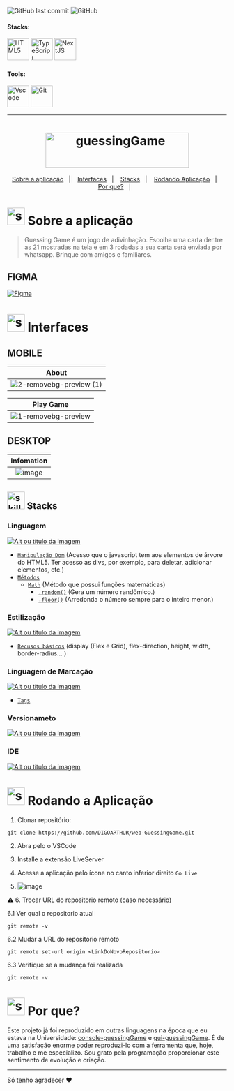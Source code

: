 <!--  docs: update Readme   -->


<!-- VISUALIZAR NO README VSCODE  CTRL + K  V -->

<!-------------------------------------------------------------------->
<!-- COMO CONSTRUIR BADGES ---------
<!--------------------------------------------------------------------
https://www.youtube.com/watch?v=cRoBt6AZgjc
https://dev.to/envoy_/150-badges-for-github-pnk

    BUILD 
      https://shields.io
    ICONS
    https://simpleicons.org/?q=react

     EXEMPLO
     <a href="https://devdigoarthur.notion.site/Map-a87c73417a064372b122bf448f4c6ed4"> ![Alt ou título da imagem](https://img.shields.io/badge/-JavaScript-/?logo=JavaScript&logoColor=white&color=yellow)<a/>

# JavaScript - Nome que aparece na Bag
# logo=JavaScript - Muda a logo vide <https://simpleicons.org/?q=react>
# color=yellow - Define a cor da bag vide <https://shields.io>
# logoColor=white - Define a cor do icone
-->


<!-------------------------------------------------------------------->
 <!------------------------------------BANNER PROJECT----------------->
<!-------------------------------------- 280 x 1400 ------------------------------>





<!-------------------------------------------------------------------->
 <!------------------------------------BADGES PROJECT  ---------------->
 <!-------------------------------------------------------------------->

 
  ![GitHub last commit](https://img.shields.io/github/last-commit/digoarthur/web-GuessingGame
)
  ![GitHub](https://img.shields.io/github/license/digoarthur/web-GuessingGame
)
  
  
<!-------------------------------------------------------------------->
 <!------------------------------------STACKS && TOOLS --------->
  <!-------------------------------------------------------------------->

  
#### Stacks:
<p align="left">
 <a href="https://developer.mozilla.org/pt-BR/docs/Web/HTML"><img  alt="HTML5"  width="50" height="50" src="https://user-images.githubusercontent.com/59892368/222955162-5b69600b-8953-45bd-9144-56fb3491d54e.svg"><a/>
   <a href="https://developer.mozilla.org/pt-BR/docs/Web/CSS"><img  alt="TypeScript"  width="50" height="50" src="https://github-production-user-asset-6210df.s3.amazonaws.com/59892368/257308759-83b27da1-d95c-4e09-9836-696c466e3597.svg"><a/>
    <a href="https://developer.mozilla.org/pt-BR/docs/Web/JavaScript"><img  alt="NextJS"  width="50" height="50" src="https://github-production-user-asset-6210df.s3.amazonaws.com/59892368/257308879-0aa8e032-4877-411d-84e4-a5aa74f924cb.svg"><a/>

</p>
  
   

 <!------------------------------------TOOLS-->
 #### Tools:
 <a href="https://code.visualstudio.com/"><img  alt="Vscode"  width="50" height="50" src="https://user-images.githubusercontent.com/59892368/223381414-d3066c8b-c3ee-4fae-943d-481857e88000.svg"><a/>
 <a href="https://git-scm.com/"><img  alt="Git"  width="50" height="50" src="https://user-images.githubusercontent.com/59892368/223381109-88617798-75ae-4f3a-bc4a-1210637f818c.svg"><a/>

  
<hr>
  <!-------------------------------------------------------------------->
  <!------------------------------------PROJECT ICON-------------------->
  <!-------------------------------------------------------------------->
  



<h1 align="center">
  <img width="329" height="80" alt="guessingGame" title="guessingGame" src="https://github-production-user-asset-6210df.s3.amazonaws.com/59892368/257309670-873637f7-9191-43f4-b7d3-d5f8a2842342.svg" />
</h1>




<!-------------------------------------------------------------------->
<!------------------------------------SUMMARY------------------------->
<!-------------------------------------------------------------------->
<p align="center">
  <a href="https://github.com/DIGOARTHUR/web-GuessingGame/tree/main#--sobre-a-aplicação">Sobre a aplicação</a>&nbsp;&nbsp;&nbsp;|&nbsp;&nbsp;&nbsp;
  <a href="https://github.com/DIGOARTHUR/web-GuessingGame/tree/main#--interfaces-"> Interfaces</a>&nbsp;&nbsp;&nbsp;|&nbsp;&nbsp;&nbsp;
  <a href="https://github.com/DIGOARTHUR/web-GuessingGame/tree/main#-stacks-"> Stacks</a>&nbsp;&nbsp;&nbsp;|&nbsp;&nbsp;&nbsp;
  <a href="https://github.com/DIGOARTHUR/web-GuessingGame/tree/main#-rodando-a-aplicação">Rodando Aplicação</a>&nbsp;&nbsp;&nbsp;|&nbsp;&nbsp;&nbsp;
  <a href="https://github.com/DIGOARTHUR/web-GuessingGame/tree/main#-por-que--">Por que?</a>&nbsp;&nbsp;&nbsp;|&nbsp;&nbsp;&nbsp;
</p>  


  
   <!-------------------------------------------------------------------->
   <!------------------------------------DESCRIPTION--------------------->
   <!---write here : talk a little about project: what's does, example.  -->
   
# <img  alt="skills"  width="40" height="40" src="https://user-images.githubusercontent.com/59892368/148622497-164365e8-f6b0-4f40-bc75-a0ed4da6059b.png">  Sobre a aplicação 

> Guessing Game é um jogo de adivinhação. Escolha uma carta dentre as 21 mostradas na tela e em 3 rodadas a sua carta será enviada por whatsapp.
> Brinque com amigos e familiares.
  
 <!-------------------------------------------------------------------->
<!------------------------------------LAYOUT -->
<!-------------------------------------------------------------------->




 

## FIGMA 
  <a href="https://www.figma.com/file/5xA8SXk2yTo6q1Y3ekF92I/Guessing-Game?type=design&node-id=0%3A1&mode=design&t=3Vkbgaa6LwXtOKaw-1" target="_blank"><img alt="Figma" src="https://img.shields.io/badge/figma%20-%23F24E1E.svg?&style=for-the-badge&logo=figma&logoColor=white"/></a>


  
# <img  alt="skills"  width="40" height="40" src="https://user-images.githubusercontent.com/59892368/149667468-f228e4e8-c2f0-474d-858d-6b9216f49b2f.png">  Interfaces <!---write here : demonstration of the application layout.  -->
  

## MOBILE




|               About                                            |
| :-------------------------------------------------------------------: |
|   ![2-removebg-preview (1)](https://github.com/DIGOARTHUR/web-GuessingGame/assets/59892368/5c8cd99d-5d6b-4e37-990e-b77ed86a3b66)|

|              Play Game                                            |
| :-------------------------------------------------------------------: |
|  ![1-removebg-preview](https://github.com/DIGOARTHUR/web-GuessingGame/assets/59892368/fda2e50f-821d-4cce-a33e-6be07ce76728)|



## DESKTOP



  
  |                               Infomation                               |
| :-------------------------------------------------------------------: |
|   ![image](https://github-production-user-asset-6210df.s3.amazonaws.com/59892368/257311329-02c44e41-68a2-4955-87be-3428715fd39e.png)|

  

  


  

  <!-------------------------------------------------------------------->
  <!------------------------------------LIST: STACKS , LIBS & TOOLS------->
  <!-------------------------------------------------------------------->
## <img  alt="skills"  width="40" height="40" src="https://user-images.githubusercontent.com/59892368/197614534-e12fb94a-b5cf-44ff-8d57-debad7299b0b.png"> Stacks <!---write here: learned concepts; -->


  
### Linguagem
 <a href="https://www.typescriptlang.org/"> ![Alt ou título da imagem](https://img.shields.io/badge/-Javascript-/?logo=TypeScript&logoColor=white&color=yellow)<a/>
 * [`Manipulação Dom`](https://www.typescriptlang.org/) (Acesso que o javascript tem aos elementos de árvore do HTML5. Ter acesso as divs, por exemplo, para deletar, adicionar elementos, etc.)
 * [`Métodos`](https://www.typescriptlang.org/) 
     * [`Math`](https://developer.mozilla.org/pt-BR/docs/Web/JavaScript/Reference/Global_Objects/Map) (Método que possui funções matemáticas)
       * [`.random()`](https://www.w3schools.com/js/js_async.asp) (Gera um número randômico.)
       * [`.floor()`](https://www.w3schools.com/js/js_async.asp) (Arredonda o número sempre para o inteiro menor.)
     
### Estilização 
 <a href="https://developer.mozilla.org/pt-BR/docs/Web/CSS"> ![Alt ou título da imagem](https://img.shields.io/badge/-CSS3-/?logo=CSS3&logoColor=white&color=blue)<a/> 
  * [`Recusos básicos`](https://chakra-ui.com/docs/styled-system/style-props) (display (Flex e Grid), flex-direction, height, width, border-radius... )

  
### Linguagem de Marcação
 <a href="https://nextjs.org"> ![Alt ou título da imagem](https://img.shields.io/badge/-HTML5-/?logo=HTML5&logoColor=white&color=orange)<a/>  
  * [`Tags`](https://chakra-ui.com/docs/styled-system/style-props)

  
 ### Versionameto
 <a href="https://git-scm.com"> ![Alt ou título da imagem](https://img.shields.io/badge/-Git-/?logo=Git&logoColor=white&color=red)<a/> 
 ### IDE
 <a href="https://code.visualstudio.com"> ![Alt ou título da imagem](https://img.shields.io/badge/-VisualStudioCode-/?logo=VisualStudioCode&logoColor=white&color=informational)<a/> 

 
   <!-------------------------------------------------------------------->
  <!------------------------------------RUN APP------------------------->
   <!-------------------------------------------------------------------->
   
 # <img  alt="skills"  width="40" height="40" src="https://user-images.githubusercontent.com/59892368/142216697-dd93272c-c614-4664-9d63-c4e4dfc3e0f3.gif"> Rodando a Aplicação
 

1. Clonar repositório:

```
git clone https://github.com/DIGOARTHUR/web-GuessingGame.git
```

2. Abra pelo o VSCode


3. Installe a extensão LiveServer


4. Acesse a aplicação pelo ícone no canto inferior direito `Go Live`
   
5. ![image](https://github.com/DIGOARTHUR/web-GuessingGame/assets/59892368/3e2b97e2-de11-4028-ae40-fd4975bd8114)


:warning: 6. Trocar URL do repositorio remoto (caso necessário)

  6.1 Ver qual o repositorio atual
```
git remote -v
```
  6.2 Mudar a URL do repositorio remoto
```
git remote set-url origin <LinkDoNovoRepositorio>
```
  6.3 Verifique se a mudança foi realizada
```
git remote -v
```




  <!-------------------------------------------------------------------->
  <!------------------------------------WHY/THANKS--------------------->
  <!-------------------------------------------------------------------->



 # <img  alt="skills"  width="40" height="40" src="https://user-images.githubusercontent.com/59892368/148622627-c1eaa513-ca90-49e2-b5b8-c11d369becef.png"> Por que?  <!---write here : motivation that led to created ; why did you do this program?   -->
 Este projeto já foi reproduzido em outras linguagens na época que eu estava na Universidade: [console-guessingGame](https://github.com/DIGOARTHUR/Console-GuessingGame)  e [gui-guessingGame](https://github.com/DIGOARTHUR/GUI-GuessingGame).
 É de uma satisfação enorme poder reproduzi-lo com a ferramenta que, hoje, trabalho e me especializo. Sou grato pela programação proporcionar este sentimento de evolução e criação.

 ---
Só tenho agradecer ♥
  
  



